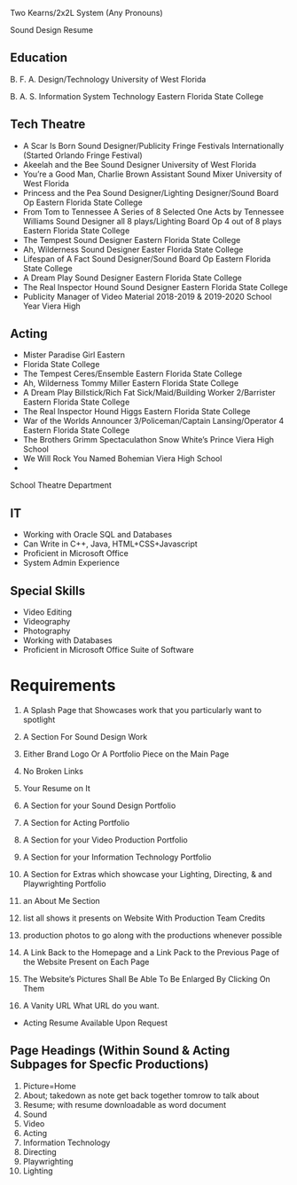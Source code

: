 Two Kearns/2x2L System
(Any Pronouns)

Sound Design Resume

## Education
B. F. A. Design/Technology University of West Florida

B. A. S. Information System Technology Eastern Florida State College

## Tech Theatre
 - A Scar Is Born Sound Designer/Publicity Fringe Festivals Internationally (Started Orlando Fringe Festival)
 - Akeelah and the Bee Sound Designer University of West Florida
 - You’re a Good Man, Charlie Brown Assistant Sound Mixer University of West Florida
 - Princess and the Pea Sound Designer/Lighting Designer/Sound Board Op Eastern Florida State College
 - From Tom to Tennessee A Series of 8 Selected One Acts by Tennessee Williams Sound Designer all 8 plays/Lighting Board Op 4 out of 8 plays Eastern Florida State College
 - The Tempest Sound Designer Eastern Florida State College
 - Ah, Wilderness Sound Designer Easter Florida State College
 - Lifespan of A Fact Sound Designer/Sound Board Op Eastern Florida State College
 - A Dream Play Sound Designer Eastern Florida State College
 - The Real Inspector Hound Sound Designer Eastern Florida State College
 - Publicity Manager of Video Material 2018-2019 &amp; 2019-2020 School Year Viera High

## Acting

 - Mister Paradise Girl Eastern 
 - Florida State College
 - The Tempest Ceres/Ensemble Eastern Florida State College
 - Ah, Wilderness Tommy Miller Eastern Florida State College
 - A Dream Play Billstick/Rich Fat Sick/Maid/Building Worker 2/Barrister Eastern Florida State College
 - The Real Inspector Hound Higgs Eastern Florida State College
 - War of the Worlds Announcer 3/Policeman/Captain Lansing/Operator 4 Eastern Florida State College
 - The Brothers Grimm Spectaculathon Snow White’s Prince Viera High School
 - We Will Rock You Named Bohemian Viera High School
 - 
School Theatre Department

## IT

 - Working with Oracle SQL and Databases
 - Can Write in C++, Java, HTML+CSS+Javascript
 - Proficient in Microsoft Office
 - System Admin Experience

## Special Skills

 - Video Editing
 - Videography
 - Photography
 - Working with Databases
 - Proficient in Microsoft Office Suite of Software

# Requirements

1. A Splash Page that Showcases work that you particularly want to spotlight
2. A Section For Sound Design Work
3. Either Brand Logo Or A Portfolio Piece on the Main Page
4. No Broken Links
5. Your Resume on It
6. A Section for your Sound Design Portfolio
7. A Section for Acting Portfolio
8. A Section for your Video Production Portfolio
9. A Section for your Information Technology Portfolio
10. A Section for Extras which showcase your Lighting, Directing, & and Playwrighting Portfolio
11. an About Me Section
12. list all shows it presents on Website With Production Team Credits
13. production photos to go along with the productions whenever possible
14. A Link Back to the Homepage and a Link Pack to the Previous Page of the Website Present on Each Page
15.	The Website’s Pictures Shall Be Able To Be Enlarged By Clicking On Them

16. A Vanity URL
        What URL do you want. 
- Acting Resume Available Upon Request


## Page Headings (Within Sound & Acting Subpages for Specfic Productions)
1. Picture=Home
2. About; takedown as note get back together tomrow to talk about
3. Resume; with resume downloadable as word document
4. Sound
5. Video
6. Acting
7. Information Technology
8. Directing
9. Playwrighting
10. Lighting